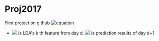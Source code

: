 # Proj2017
First project on github
![equation](https://latex.codecogs.com/svg.latex?\log(\frac{Pr[y_{d+1}=1]}{1-Pr[y_{d+1}=1]})%20=%20\beta_0%20+%20\beta_1T_{d,1}+%20...+\beta_kT_{d,k})

- <img src="https://latex.codecogs.com/svg.latex?T_{d,k}"/> is LDA's k th feature from day d. <img src="https://latex.codecogs.com/svg.latex?y_{d+1}"/> is  prediction results of day d+1

